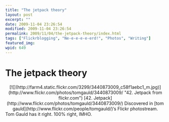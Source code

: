 ```yaml
---
title: "The jetpack theory"
layout: post
excerpt: ""
date: 2009-11-04 23:26:54
modified: 2009-11-04 23:26:54
permalink: 2009/11/04/the-jetpack-theory/index.html
tags: ["Flickrblogging", "Ne-e-e-e-e-erd!", "Photos", "Writing"]
featured_img: 
wpid: 649
---
```


# The jetpack theory

<div align="center">[![](http://farm4.static.flickr.com/3299/3440873009_c58f1aebc1_m.jpg)](http://www.flickr.com/photos/tomgauld/3440873009/ "42. Jetpack from flickr.com")  
[42. Jetpack](http://www.flickr.com/photos/tomgauld/3440873009/)  
Discovered in [tom gauld](http://www.flickr.com/people/tomgauld/)‘s Flickr photostream. </div>Tom Gauld has it right. 100% right, IMHO.